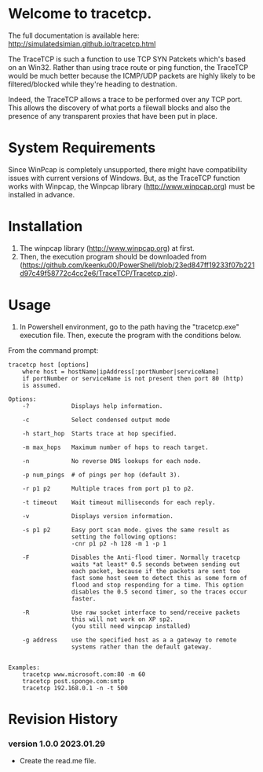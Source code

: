 # Welcome to tracetcp.

The full documentation is available here: http://simulatedsimian.github.io/tracetcp.html 

The TraceTCP is such a function to use TCP SYN Patckets which's based on an Win32. Rather than using trace route or ping function, the TraceTCP would be much better because the ICMP/UDP packets are highly likely to be filtered/blocked while they're heading to destnation.

Indeed, the TraceTCP allows a trace to be performed over any TCP port. This allows the discovery of what ports a filewall blocks and also the presence of any transparent proxies that have been put in place.

# System Requirements

Since WinPcap is completely unsupported, there might have compatibility issues with current versions of Windows.
But, as the TraceTCP function works with Winpcap, the Winpcap library (http://www.winpcap.org) must be installed in advance.

# Installation

1. The winpcap library (http://www.winpcap.org) at first.
2. Then, the execution program should be downloaded from (https://github.com/keenku00/PowerShell/blob/23ed847ff19233f07b221d97c49f58772c4cc2e6/TraceTCP/Tracetcp.zip).

# Usage

1. In Powershell environment, go to the path having the "tracetcp.exe" execution file. Then, execute the program with the conditions below.

From the command prompt:
```
tracetcp host [options]
    where host = hostName|ipAddress[:portNumber|serviceName]
    if portNumber or serviceName is not present then port 80 (http) 
    is assumed.

Options:
    -?            Displays help information.

    -c            Select condensed output mode

    -h start_hop  Starts trace at hop specified.

    -m max_hops   Maximum number of hops to reach target.

    -n            No reverse DNS lookups for each node.

    -p num_pings  # of pings per hop (default 3).

    -r p1 p2      Multiple traces from port p1 to p2.

    -t timeout    Wait timeout milliseconds for each reply.

    -v            Displays version information.

    -s p1 p2      Easy port scan mode. gives the same result as
                  setting the following options:
                  -cnr p1 p2 -h 128 -m 1 -p 1

    -F            Disables the Anti-flood timer. Normally tracetcp
                  waits *at least* 0.5 seconds between sending out 
                  each packet, because if the packets are sent too 
                  fast some host seem to detect this as some form of 
                  flood and stop responding for a time. This option 
                  disables the 0.5 second timer, so the traces occur
                  faster.

    -R            Use raw socket interface to send/receive packets
                  this will not work on XP sp2. 
                  (you still need winpcap installed)

    -g address    use the specified host as a a gateway to remote
                  systems rather than the default gateway.


Examples:
    tracetcp www.microsoft.com:80 -m 60
    tracetcp post.sponge.com:smtp
    tracetcp 192.168.0.1 -n -t 500
```


# Revision History

### version 1.0.0 2023.01.29
* Create the read.me file.

